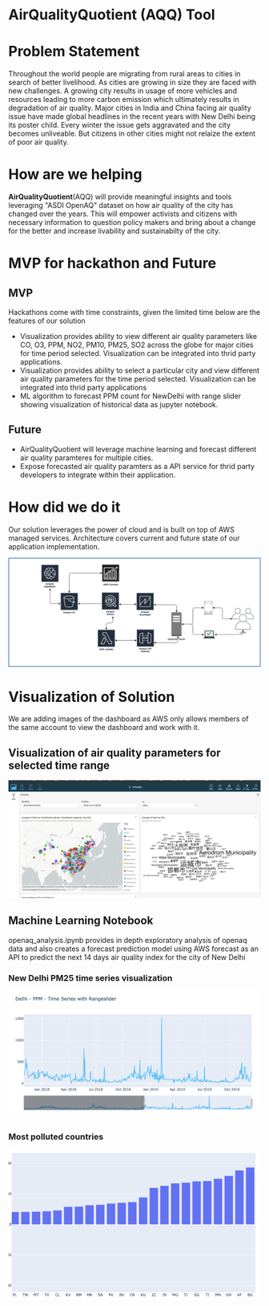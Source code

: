 # AirQualityQuotient (AQQ) Tool

# Problem Statement

Throughout the world people are migrating from rural areas to cities in search of better livelihood. As cities are growing in size they are faced with new challenges. A growing city results in usage of more vehicles and  resources leading to more carbon emission which ultimately results in degradation of air quality. Major cities in India and China facing air quality issue have made global headlines in the recent years with New Delhi being its poster child. Every winter the issue gets aggravated and the city becomes unliveable. But citizens in other cities might not relaize the extent of poor air quality.

# How are we helping

**AirQualityQuotient**(AQQ) will provide meaningful insights and tools leveraging "ASDI OpenAQ" dataset on how air quality of the city has changed over the years. This will empower activists and citizens with necessary information to question policy makers and bring about a change for the better and increase livability and sustainabilty of the city.

# MVP for hackathon and Future

## MVP

Hackathons come with time constraints, given the limited time below are the features of our solution 
* Visualization provides ability to view different air quality parameters like CO, O3, PPM, NO2, PM10, PM25, SO2 across the globe for major cities for time period selected. Visualization can be integrated into thrid party applications.
* Visualization provides ability to select a particular city and view different air quality parameters for the time period selected. Visualization can be integrated into thrid party applications
* ML algorithm to forecast PPM count for NewDelhi with range slider showing visualization of historical data as jupyter notebook.

## Future
    
* AirQualityQuotient will leverage machine learning and forecast different air quality paramteres for multiple cities.
* Expose forecasted air quality paramters as a API service for thrid party developers to integrate within their application.

# How did we do it

Our solution leverages the power of cloud and is built on top of AWS managed services. Architecture covers current and future state of our application implementation.

![alt text](https://github.com/sssDeveloper/AirQualityQuotient/blob/master/AQQ.jpeg "Architecture Diagram")

# Visualization of Solution

We are adding images of the dashboard as AWS only allows members of the same account to view the dashboard and work with it.

## Visualization of air quality parameters for selected time range

![alt text](https://github.com/sssDeveloper/AirQualityQuotient/blob/master/DataViz.png "Data Visualization of multiple cities")

## Machine Learning Notebook

openaq_analysis.ipynb provides in depth exploratory analysis of openaq data and also creates a forecast prediction model using AWS forecast as an API to predict the next 14 days air quality index for the city of New Delhi

### New Delhi PM25 time series visualization

![alt text](https://github.com/sssDeveloper/AirQualityQuotient/blob/master/PM25.png "New Delhi PM25 time series visualization")

### Most polluted countries
![alt text](https://github.com/sssDeveloper/AirQualityQuotient/blob/master/Top10.png "Top 10 most poluted countries")

